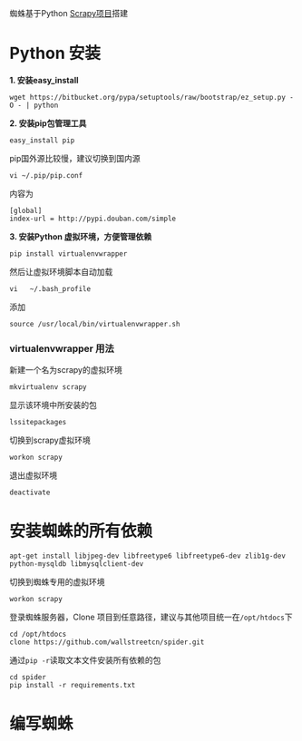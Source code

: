 蜘蛛基于Python [Scrapy项目](http://scrapy.org/)搭建

# Python 安装

__1. 安装easy_install__

    wget https://bitbucket.org/pypa/setuptools/raw/bootstrap/ez_setup.py -O - | python

__2. 安装pip包管理工具__

    easy_install pip

pip国外源比较慢，建议切换到国内源

    vi ~/.pip/pip.conf 

内容为

```
[global]
index-url = http://pypi.douban.com/simple
```

__3. 安装Python 虚拟环境，方便管理依赖__

    pip install virtualenvwrapper

然后让虚拟环境脚本自动加载

    vi   ~/.bash_profile

添加

    source /usr/local/bin/virtualenvwrapper.sh 

### virtualenvwrapper 用法

新建一个名为scrapy的虚拟环境

    mkvirtualenv scrapy

显示该环境中所安装的包 

    lssitepackages

切换到scrapy虚拟环境

    workon scrapy

退出虚拟环境

    deactivate

# 安装蜘蛛的所有依赖

    apt-get install libjpeg-dev libfreetype6 libfreetype6-dev zlib1g-dev python-mysqldb libmysqlclient-dev


切换到蜘蛛专用的虚拟环境

    workon scrapy

登录蜘蛛服务器，Clone 项目到任意路径，建议与其他项目统一在`/opt/htdocs`下

    cd /opt/htdocs
    clone https://github.com/wallstreetcn/spider.git
    
通过`pip -r`读取文本文件安装所有依赖的包

    cd spider
    pip install -r requirements.txt

# 编写蜘蛛
